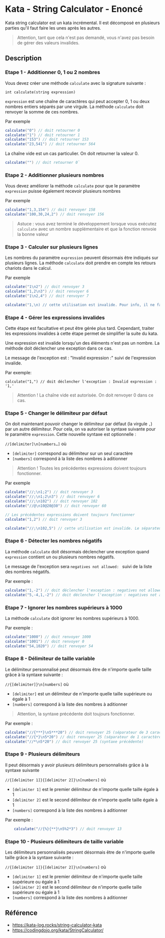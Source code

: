# Kata - String Calculator - Enoncé

Kata string calculator est un kata incrémental. Il est décomposé en plusieurs parties qu'il faut faire les unes après les autres.

> Attention, tant que cela n'est pas demandé, vous n'avez pas besoin de gérer des valeurs invalides.

## Description

### Etape 1 - Additionner 0, 1 ou 2 nombres

Vous devez créer une méthode  `calculate` avec la signature suivante :

`int calculate(string expression)`

`expression` est une chaîne de caractères qui peut accepter 0, 1 ou deux nombres entiers séparés par une virgule. La méthode `calculate` doit renvoyer la somme de ces nombres.

Par exemple
```java
calculate("0") // doit retourner 0
calculate("1") // doit retourner 1
calculate("153") // doit retourner 153
calculate("23,541") // doit retourner 564
```

La chaîne vide est un cas particulier. On doit retourner la valeur 0.
```java
calculate("") // doit retourner 0`
```


### Etape 2 - Additionner plusieurs nombres

Vous devez améliorer la méthode `calculate` pour que le paramètre `expression` puisse également recevoir plusieurs nombres

Par exemple
```java
calculate("1,3,154") // doit renvoyer 158
calculate("100,30,24,2") // doit renvoyer 156
```

> Astuce : vous avez terminé le développement lorsque vous exécutez `calculate` avec un nombre supplémentaire et que la fonction renvoie la bonne valeur


### Etape 3 - Calculer sur plusieurs lignes

Les nombres du paramètre `expression` peuvent désormais être indiqués sur plusieurs lignes. La méthode `calculate` doit prendre en compte les retours chariots dans le calcul.

Par exemple
```java
calculate("1\n2") // doit renvoyer 3
calculate("1,2\n3") // doit renvoyer 6
calculate("1\n2,4") // doit renvoyer 7

calculate("1,\n) // cette utilisation est invalide. Pour info, il ne faut pas gérer le fait que l'expression est invalide.
```


### Etape 4 - Gérer les expressions invalides

Cette étape est facultative et peut être gérée plus tard. Cependant, traiter les expressions invalides à cette étape permet de simplifier la suite du kata.

Une expression est invalide lorsqu'un des éléments n'est pas un nombre. La méthode doit déclencher une exception dans ce cas.

Le message de l'exception est : "Invalid expression :" suivi de l'expression invalide.

Par exemple:
``` 
calculate("1,") // doit déclencher l'exception : Invalid expression : '1,'
```

> Attention ! La chaîne vide est autorisée. On doit renvoyer 0 dans ce cas.


### Etape 5 - Changer le délimiteur par défaut

On doit maintenant pouvoir changer le délimiteur par défaut (la virgule `,`)  par un autre délimiteur. Pour cela, on va autoriser la syntaxe suivante pour le paramètre `expression`. Cette nouvelle syntaxe est optionnelle : 

`//[delimiter]\n[numbers…]` où 
* `[delimiter]` correspond au délimiteur sur un seul caractère
* `[numbers]` correspond à la liste des nombres à aditionner

> Attention ! Toutes les précédentes expressions doivent toujours fonctionner.


Par exemple
```java
calculate("//;\n1;2") // doit renvoyer 3
calculate("//;\n1;2\n3") // doit renvoyer 6
calculate("//;\n102") // doit renvoyer 102
calculate("//@\n10@20@30") // doit renvoyer 60

// Les précédentes expressions doivent toujours fonctionner
calculate("1,2") // doit renvoyer 3

calculate("//;\n102,5") // cette utilisation est invalide. Le séparateur par défaut est ; et non plus ,
```


### Etape 6 - Détecter les nombres négatifs

La méthode `calculate` doit désormais déclencher une exception quand `expression` contient un ou plusieurs nombres négatifs.

Le message de l'exception sera `negatives not allowed: ` suivi de la liste des nombres négatifs.

Par exemple : 
```java
calculate("1,-2") // doit déclencher l'exception : negatives not allowed: -2
calculate("5,-4,1,-2") // doit déclencher l'exception : negatives not allowed: -4, -2
```


### Etape 7 - Ignorer les nombres supérieurs à 1000

La méthode `calculate` doit ignorer les nombres supérieurs à 1000.

Par exemple : 
```java
calculate("1000") // doit renvoyer 1000
calculate("1001") // doit renvoyer 0
calculate("54,1020") // doit renvoyer 54
```


### Etape 8 - Délimiteur de taille variable

Le délimiteur personnalisé peut désormais être de n'importe quelle taille grâce à la syntaxe suivante : 

`//{[delimiter]}\n[numbers]` où
* `[delimiter]` est un délimiteur de n'importe quelle taille supérieure ou égale à 1
* `[numbers]` correspond à la liste des nombres à aditionner

> Attention, la syntaxe précédente doit toujours fonctionner.

Par exemple : 
```java
calculate("//{***}\n5***20") // doit renvoyer 25 (séparateur de 3 caractères)
calculate("//{*}\n5*20") // doit renvoyer 25 (séparateur de 1 caractère)
calculate("//*\n5*20") // doit renvoyer 25 (syntaxe précédente)
```

### Etape 9 - Plusieurs délimiteurs

Il peut désormais y avoir plusieurs délimiteurs personnalisés grâce à la syntaxe suivante

`//{[delimiter 1]}{[delimiter 2]}\n[numbers]` où
* `[delimiter 1]` est le premier délimiteur de n'importe quelle taille égale à 1
* `[delimiter 2]` est le second délimiteur de n'importe quelle taille égale à 1
* `[numbers]` correspond à la liste des nombres à aditionner

Par exemple : 
```java
    calculate("//{%}{**}\n5%2*3") // doit renvoyer 13
```

### Etape 10 - Plusieurs délimiteurs de taille variable

Les délimiteurs personnalisés peuvent désormais être de n'importe quelle taille grâce à la syntaxe suivante : 

`//{[delimiter 1]}{[delimiter 2]}\n[numbers]` où
* `[delimiter 1]` est le premier délimiteur de n'importe quelle taille supérieure ou égale à 1
* `[delimiter 2]` est le second délimiteur de n'importe quelle taille supérieure ou égale à 1
* `[numbers]` correspond à la liste des nombres à aditionner


## Référence
- https://kata-log.rocks/string-calculator-kata
- https://codingdojo.org/kata/StringCalculator/
